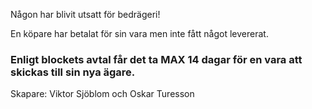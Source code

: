 Någon har blivit utsatt för bedrägeri!

En köpare har betalat för sin vara men inte fått något levererat. 


### Enligt blockets avtal får det ta MAX 14 dagar för en vara att skickas till sin nya ägare. 



Skapare: Viktor Sjöblom och Oskar Turesson
